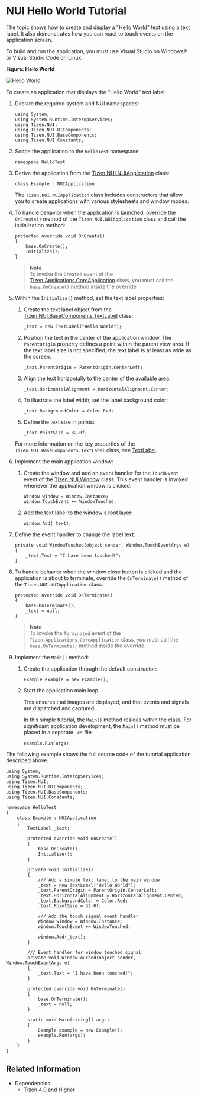 # NUI Hello World Tutorial

The topic shows how to create and display a "Hello World" text using a text label. It also demonstrates how you can react to touch events on the application screen.

To build and run the application, you must use Visual Studio on Windows&reg; or Visual Studio Code on Linux.

**Figure: Hello World**

![Hello World](media/hello-world.png)

To create an application that displays the "Hello World" text label:

1.  Declare the required system and NUI namespaces:

    ```
    using System;
    using System.Runtime.InteropServices;
    using Tizen.NUI;
    using Tizen.NUI.UIComponents;
    using Tizen.NUI.BaseComponents;
    using Tizen.NUI.Constants;
    ```

2.  Scope the application to the `HelloTest` namespace:

    ```
    namespace HelloTest
    ```

3.  Derive the application from the [Tizen.NUI.NUIApplication](https://developer.tizen.org/dev-guide/csapi/api/Tizen.NUI.NUIApplication.html) class:

    ```
    class Example : NUIApplication
    ```

    The `Tizen.NUI.NUIApplication` class includes constructors that allow you to create applications with various stylesheets and window modes.

4.  To handle behavior when the application is launched, override the `OnCreate()` method of the `Tizen.NUI.NUIApplication` class and call the initialization method:

    ```
    protected override void OnCreate()
    {
        base.OnCreate();
        Initialize();
    }
    ```

    > **Note**  
    > To invoke the `Created` event of the [Tizen.Applications.CoreApplication](https://developer.tizen.org/dev-guide/csapi/api/Tizen.Applications.CoreApplication.html) class, you must call the `base.OnCreate()` method inside the override.

5.  Within the `Initialize()` method, set the text label properties:

    1.  Create the text label object from the [Tizen.NUI.BaseComponents.TextLabel](https://developer.tizen.org/dev-guide/csapi/api/Tizen.NUI.BaseComponents.TextLabel.html) class:

        ```
        _text = new TextLabel("Hello World");
        ```

    2.  Position the text in the center of the application window. The `ParentOrigin` property defines a point within the parent view area. If the text label size is not specified, the text label is at least as wide as the screen.

        ```
        _text.ParentOrigin = ParentOrigin.CenterLeft;
        ```

    3.  Align the text horizontally to the center of the available area:

        ```
        _text.HorizontalAlignment = HorizontalAlignment.Center;
        ```

    4.  To illustrate the label width, set the label background color:

        ```
        _text.BackgroundColor = Color.Red;
        ```

    5.  Define the text size in points:

        ```
        _text.PointSize = 32.0f;
        ```

    For more information on the key properties of the `Tizen.NUI.BaseComponents.TextLabel` class, see [TextLabel](textlabel.md).

6.  Implement the main application window:
    1.  Create the window and add an event handler for the `TouchEvent` event of the [Tizen.NUI.Window](https://developer.tizen.org/dev-guide/csapi/api/Tizen.NUI.Window.html) class. This event handler is invoked whenever the application window is clicked.

        ```
        Window window = Window.Instance;
        window.TouchEvent += WindowTouched;
        ```

    2.  Add the text label to the window's root layer:

        ```
        window.Add(_text);
        ```

7.  Define the event handler to change the label text:

    ```
    private void WindowTouched(object sender, Window.TouchEventArgs e)
    {
        _text.Text = "I have been touched!";
    }
    ```

8.  To handle behavior when the window close button is clicked and the application is about to terminate, override the `OnTerminate()` method of the `Tizen.NUI.NUIApplication` class:

    ```
    protected override void OnTerminate()
    {
        base.OnTerminate();
        _text = null;
    }
    ```

    >  **Note**  
    > To invoke the `Terminated` event of the `Tizen.Applications.CoreApplication` class, you must call the `base.OnTerminate()` method inside the override.

9.  Implement the `Main()` method:
    1.  Create the application through the default constructor:

        ```
        Example example = new Example();
        ```

    2.  Start the application main loop.

        This ensures that images are displayed, and that events and signals are dispatched and captured.

        In this simple tutorial, the `Main()` method resides within the class. For significant application development, the `Main()` method must be placed in a separate `.cs` file.

        ```
        example.Run(args);
        ```

The following example shows the full source code of the tutorial application described above.

```
using System;
using System.Runtime.InteropServices;
using Tizen.NUI;
using Tizen.NUI.UIComponents;
using Tizen.NUI.BaseComponents;
using Tizen.NUI.Constants;

namespace HelloTest
{
    class Example : NUIApplication
    {
        TextLabel _text;

        protected override void OnCreate()
        {
            base.OnCreate();
            Initialize();
        }

        private void Initialize()
        {
            /// Add a simple text label to the main window
            _text = new TextLabel("Hello World");
            _text.ParentOrigin = ParentOrigin.CenterLeft;
            _text.HorizontalAlignment = HorizontalAlignment.Center;
            _text.BackgroundColor = Color.Red;
            _text.PointSize = 32.0f;

            /// Add the touch signal event handler
            Window window = Window.Instance;
            window.TouchEvent += WindowTouched;

            window.Add(_text);
        }

        /// Event handler for window touched signal
        private void WindowTouched(object sender, Window.TouchEventArgs e)
        {
            _text.Text = "I have been touched!";
        }

        protected override void OnTerminate()
        {
            base.OnTerminate();
            _text = null;
        }

        static void Main(string[] args)
        {
            Example example = new Example();
            example.Run(args);
        }
    }
}
```

## Related Information
- Dependencies
  -   Tizen 4.0 and Higher
